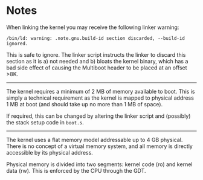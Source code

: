 # Notes

When linking the kernel you may receive the following linker warning:

    /bin/ld: warning: .note.gnu.build-id section discarded, --build-id ignored.

This is safe to ignore. The linker script instructs the linker to discard
this section as it is a) not needed and b) bloats the kernel binary, which
has a bad side effect of causing the Multiboot header to be placed at an
offset >8K.

---

The kernel requires a minimum of 2 MB of memory available to boot. This is
simply a technical requirement as the kernel is mapped to physical address
1 MB at boot (and should take up no more than 1 MB of space).

If required, this can be changed by altering the linker script and (possibly)
the stack setup code in `boot.s`.

---

The kernel uses a flat memory model addressable up to 4 GB physical. There is
no concept of a virtual memory system, and all memory is directly accessible by
its physical address.

Physical memory is divided into two segments: kernel code (ro) and kernel data
(rw). This is enforced by the CPU through the GDT.
